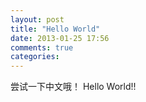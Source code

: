 ```yaml
---
layout: post
title: "Hello World"
date: 2013-01-25 17:56
comments: true
categories: 
---
```


尝试一下中文哦！
Hello World!!
